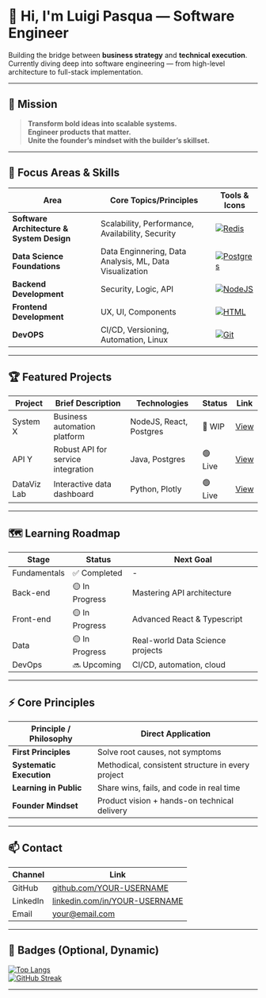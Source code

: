 # 👋 Hi, I'm Luigi Pasqua — Software Engineer

Building the bridge between **business strategy** and **technical execution**.  
Currently diving deep into software engineering — from high-level architecture to full-stack implementation.

---

## 💼 Mission

> **Transform bold ideas into scalable systems.**  
> **Engineer products that matter.**  
> **Unite the founder’s mindset with the builder’s skillset.**

---

## 🚀 Focus Areas & Skills

| Area                                 | Core Topics/Principles                         | Tools & Icons                                                                 |
|---------------------------------------|------------------------------------------------|--------------------------------------------------------------------------------|
| **Software Architecture & System Design** | Scalability, Performance, Availability, Security| [![Redis](https://skillicons.dev/icons?i=redis)](https://skillicons.dev)             |
| **Data Science Foundations**          | Data Enginnering, Data Analysis, ML, Data Visualization         | [![Postgres](https://skillicons.dev/icons?i=postgres,py)](https://skillicons.dev)    |
| **Backend Development**               | Security, Logic, API      | [![NodeJS](https://skillicons.dev/icons?i=nodejs,java)](https://skillicons.dev)      |
| **Frontend Development**              | UX, UI, Components             | [![HTML](https://skillicons.dev/icons?i=html,css,js,react,ts)](https://skillicons.dev) |
| **DevOPS**                            | CI/CD, Versioning, Automation, Linux           | [![Git](https://skillicons.dev/icons?i=git,github,linux)](https://skillicons.dev)    |

---

## 🏆 Featured Projects

| Project            | Brief Description                         | Technologies                  | Status    | Link         |
|--------------------|-------------------------------------------|-------------------------------|-----------|--------------|
| System X           | Business automation platform              | NodeJS, React, Postgres       | 🚧 WIP    | [View](#)    |
| API Y              | Robust API for service integration        | Java, Postgres                | 🟢 Live   | [View](#)    |
| DataViz Lab        | Interactive data dashboard                | Python, Plotly                | 🟢 Live   | [View](#)    |

---

## 🗺️ Learning Roadmap

| Stage        | Status         | Next Goal                           |
|--------------|---------------|-------------------------------------|
| Fundamentals | ✅ Completed   | -                                   |
| Back-end     | 🟡 In Progress | Mastering API architecture          |
| Front-end    | 🟡 In Progress | Advanced React & Typescript         |
| Data         | 🟡 In Progress | Real-world Data Science projects    |
| DevOps       | 🔜 Upcoming    | CI/CD, automation, cloud            |

---

## ⚡ Core Principles

| Principle / Philosophy                | Direct Application                                  |
|---------------------------------------|-----------------------------------------------------|
| **First Principles**                  | Solve root causes, not symptoms                     |
| **Systematic Execution**              | Methodical, consistent structure in every project   |
| **Learning in Public**                | Share wins, fails, and code in real time            |
| **Founder Mindset**                   | Product vision + hands-on technical delivery        |

---

## 📫 Contact

| Channel     | Link                                 |
|-------------|--------------------------------------|
| GitHub      | [github.com/YOUR-USERNAME](#)        |
| LinkedIn    | [linkedin.com/in/YOUR-USERNAME](#)   |
| Email       | your@email.com                       |

---

## 🏅 Badges (Optional, Dynamic)

[![Top Langs](https://github-readme-stats.vercel.app/api/top-langs/?username=YOUR-USERNAME&layout=compact)](https://github.com/anuraghazra/github-readme-stats)  
[![GitHub Streak](https://streak-stats.demolab.com?user=YOUR-USERNAME)](https://git.io/streak-stats)

---
